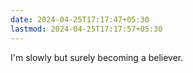 ```yaml
---
date: 2024-04-25T17:17:47+05:30
lastmod: 2024-04-25T17:17:57+05:30
---
```


I'm slowly but surely becoming a believer.
